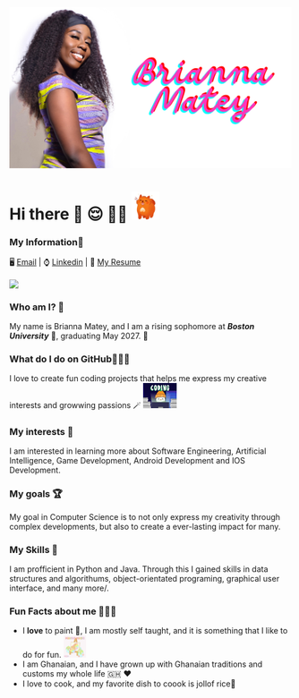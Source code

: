 <p align="center">
  <img src="https://raw.githubusercontent.com/briannammatey/briannammatey/main/Tech.png" alt="Header" width="700"/>
</p>



# Hi there 🌺 😌 👋🏾 <img src= "https://raw.githubusercontent.com/briannammatey/briannammatey/main/doggy.webp" alt="GIF" width="50">
### My Information🌟

🖥️ [Email](mailto:briannammatey@gmail.com) | 
⌚️ [Linkedin](https://www.linkedin.com/in/brianna-matey-750381295) | 
📝 [My Resume](https://docs.google.com/document/d/1xUiJNQGOwC6ZYSpL6eJ4km9Lc36Vp0imf5ZWAPfb_ck/edit?usp=sharing)



<img align="center" src="https://github-readme-stats.vercel.app/api?username=briannammatey&theme=dracula" />

### Who am I? 🤔

  My name is Brianna Matey, and I am a rising sophomore at ***Boston University*** 🐶, graduating May 2027. 🥳 
  
### What do I do on GitHub🏃🏾‍♀️
  I love to create fun coding projects that helps me express my creative interests and growwing passions 🪄
  <img src= "https://raw.githubusercontent.com/briannammatey/briannammatey/main/penguin.webp" alt="GIF" width="60">

### My interests 💭
  I am interested in learning more about Software Engineering, Artificial Intelligence, Game Development, Android Development and IOS Development.

### My goals 🏆
  My goal in Computer Science is to not only express my creativity through complex developments, but also to create a ever-lasting impact for many.

### My Skills 🎡
  I am profficient in Python and Java. Through this I gained skills in data structures and algorithums, object-orientated programing, graphical user interface, and many more/\.

### Fun Facts about me  🤸🏾‍♀️
- I **love** to paint 🎨, I am mostly self taught, and it is something that I like to do for fun. <img src= "https://raw.githubusercontent.com/briannammatey/briannammatey/main/paint.webp" alt="GIF" width="40">
- I am Ghanaian, and I have grown up with Ghanaian traditions and customs my whole life 🇬🇭 ❤️
- I love to cook, and my favorite dish to coook is jollof rice🍛


  


<!--



**briannammatey/briannammatey** is a ✨ _special_ ✨ repository because its `README.md` (this file) appears on your GitHub profile.

Here are some ideas to get you started:

- 🔭 I’m currently working on ...
- 🌱 I’m currently learning ...
- 👯 I’m looking to collaborate on ...
- 🤔 I’m looking for help with ...
- 💬 Ask me about ...
- 📫 How to reach me: ...
- 😄 Pronouns: ...
- ⚡ Fun fact: ...
-->

